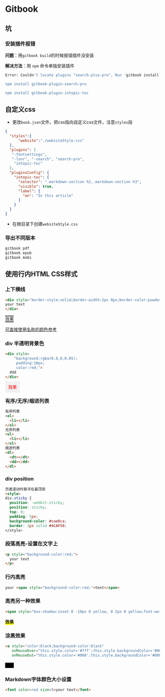 # Gitbook

## 坑

### 安装插件报错

**问题**：用`gitbook build`的时候报错插件没安装

**解决方法**：用 `npm` 命令单独安装插件

```bash
Error: Couldn't locate plugins "search-plus-pro", Run 'gitbook install' to install plugins from registry.

npm install gitbook-plugin-search-pro

npm install gitbook-plugin-intopic-toc
```



## 自定义css

- 更改`book.json`文件，把css指向自定义css文件，注意`styles`段

```json
{
  "styles":{
      "website":"./websiteStyle.css"
  },
  "plugins": [
   "-fontsettings",
   "-lunr", "-search", "search-pro",	
    "intopic-toc"
  ],
  "pluginsConfig": {
    "intopic-toc": {
      "selector": ".markdown-section h2,.markdown-section h3",
      "visible": true,
      "label": {
        "en": "In this article"
      }
    }
  }
}
```

- 在根目录下创建`websiteStyle.css`



### 导出不同版本

```bash
gitbook pdf
gitbook epub
gitbook mobi
```





## 使用行内HTML CSS样式

### 上下横线

```html
<div style="border-style:solid;border-width:2px 0px;border-color:powderblue:padding:10px;margin-bottom:10px;">
your text
</div>
```

<span style="border-style:solid;border-width:2px 0px;border-color:powderblue:padding:10px;margin-bottom:10px;">
效果
</span>



[可直接使用名称的颜色参考](https://www.w3schools.com/colors/colors_names.asp)

### div 半透明背景色

```html
<div style=
    "background:rgba(0,0,0,0.05);
     padding:10px;
     color:red;">
  ddd
</div>
```

<span style=
    "background:rgba(0,0,0,0.05);
     padding:10px;
     color:red;">
  效果
</span>



### 有序/无序/缩进列表

```html
有序列表
<ol>
  <li></li>
</ol>
无序列表
<ul>
  <li></li>
</ul>
缩进列表
<dl>
  <dt></dt>
  <dd></dd>
</dl>
```



### div position

```html
页面滚动时悬浮在最顶部
<style>
div.sticky {
  position: -webkit-sticky;
  position: sticky;
  top: 0;
  padding: 5px;
  background-color: #cae8ca;
  border: 2px solid #4CAF50;
</style>
```



### 段落高亮-设置在文字上

```html
<p style="background-color:red;">
  your text
</p>
```



### 行内高亮

```html
your <span style="background-color:red;">text</span>
```



### 高亮另一种效果

```html
<span style="box-shadow:inset 0 -10px 0 yellow, 0 2px 0 yellow;font-weight:bold;"></span>
```

<span style="box-shadow:inset 0 -10px 0 yellow, 0 2px 0 yellow;font-weight:bold;">效果</span>



### 涂黑效果

```html
<a style="color:black;background-color:black"
   onMouseOver="this.style.color='#fff';this.style.backgroundColor='#000'"
   onMouseOut="this.style.color='#000';this.style.backgroundColor='#000'" >Text</a>
```

<a style="color:black;background-color:black"
   onMouseOver="this.style.color='#fff';this.style.backgroundColor='#000'"
   onMouseOut="this.style.color='#000';this.style.backgroundColor='#000'" >效果</a>

### Markdown字体颜色大小设置

```markdown
<font color=red size=5>your text</font>
```



